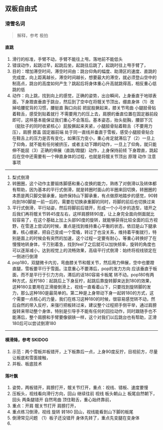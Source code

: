 ## 双板自由式

### 滑雪名词
  > 解释，参考 极拍
  
  #### 直跳
  1. 滑行的标准，手臂不动，手臂不能往上甩，落地前不能低头
  2. 错误动作，起跳过早，起跳后坐，起跳往后跳了，起跳时往上甩手臂了，
  3. 目的：增加滞空时间，滞空时间由：跳台仰角的幅度、助滑区的速度、直跳的完成度，向上距离越长，滞空时间越长，想要最大的滞空，就必须登山空中的制高点，跳台的高度如何产生？跳起后将身体重心升高就跳得高，相反重心低跳的低
  4. 动作：向上跳，找到向上的感觉，正确的姿势，出台瞬间，上身垂直于地球表面，下身蹬直垂直于跳台，然后到了空中在将髋关节顶出，绷直身体（1）改掉哈腰驼背的习惯，腰挺直 胸口向前 把屁股撅起来，膝关节弯曲 小腿胫骨贴着鞋舌，感受到贴着就行 不需要用力的压上去，肩膀的垂直位置在固定器前段即可，这样基本能保证我们重心不会落后。基本姿态，抬头挺胸，腰部下沉（挺肚子的同时收紧核心）屁股撅起来夹紧，小腿胫骨贴着鞋舌（不要用力压），肩膀 膝盖 固定器前端 处于同一直线并垂直于雪板，感受小腿胫骨贴合在鞋舌上的压力是否有变化，如果压力变小，重心肯定就滞后了（2）一旦上了仰角，就不能有任何被挤压，或者主动下蹲的动作，一旦上了仰角，就只能伸不能屈（3）正确的伸展（直跳/蹬腿）动作，上身保持前倾 下身蹬直，跳起后在空中还需要有一个伸直身体的过程，也就是将髋关节顶出
  原理
  动作
  注意事项
 ----------

  1. 梨式倒滑
  2. 转圈圈，这个动作主要锻炼脚感和重心变换的能力，熟练了对倒滑以及转体都有帮助，因为基本的平行式倒滑，就是转圈时面山的半圈来回切换，转圈圈的本质是两只脚交替承重，始终保持山下脚承重，有点做原地踏步的感觉，90转向到180脚是一前一后的，需要在切换承重脚的同时，将脚的前后也切换过来
  3. 平行式倒滑，平行站姿，然后将脚前后错开，形成一个小弓步的造型，错开之后我们再将髋关节转45度左右，这样肩膀转90度，让上身完全面向侧面就比较容易了，在这个基础上加上头部90度的旋转，就能够获得比较全面的后方视野，在雪道上尝试的时候，重点是找到维持重心平衡的状态，依旧是山下腿承重，核心绷紧，把自己变成一个雪橇，转过了也没关系，维持着平衡就行，特别是面上的时候会有突然的加速，这个过程一定要有耐心，等重心转换好了在慢慢地转身体，千万别着急，找到feel了之后就可以加快频率，旋转的角度也可以逐渐减小，达到视觉上的流畅效果，高级平行式倒滑：始终将视线锁定在一侧进行倒滑
  4. pop180，双腿微卡内刃，弯曲膝关节和髋关节，然后用力伸展，空中也要蹬直腿，雪板要平行于雪面。注意重心不要滞后，pop的发力方向 应该垂直于板面，而不是平行于引力方向，滞后的话180容易卡板尾 转不动。pop180有两种方式，反柠180：起跳后上下身反柠，起跳后靠旋转脚来达到180的效果，这种180主要用在正滑接倒滑上，视线一直看着山下，只要找到旋转脚的发力，那么这种180是最简单的。第二种是上身带动下身一起转180的方式，这个需要一点核心的力量，我们在练习这种180的时候，很容易感觉转不动，然后自然的带入反柠，来强行把板转过来，建议整个过程把手侧平举，通过肩膀旋转来带动整个身体，特别是引导手不能有任何的回拉动作，同时跟随手也不能滞后，整个肩膀和手臂要像钢铁一样，这个对我们以后跳台也有帮助，正滑180后可以尝试倒滑180
  
  -------
  #### 横滑降，参考 SKIDOG
  1. 示范：两个雪板并板错开，上下板靠后一点，上身90度反拧，目视前方，尽量让板底和雪面接触，
  2. 并板、板底技术

  #### 落叶飘
  1. 姿势，两板错开，肩膀打开，髋关节打开，重点：视线、错板、速度要慢
  2. 压板头，视线看向滑行方向，回山 继续往前 视线 板头朝山上 板尾自然朝下，回头 两条腿错开 自然弯曲 顶住鞋舌，重心始终靠前，
  3. 重点：开肩 髋关节打开 肩膀打开，
  4. 重点练习倒滑，视线 旋转 转180 回山，视线能看到山下脚的板尾
  5. 倒滑常见问题 （1）板子还没错开 身体先转了，重点先变腿在变身体
  6. 
 
